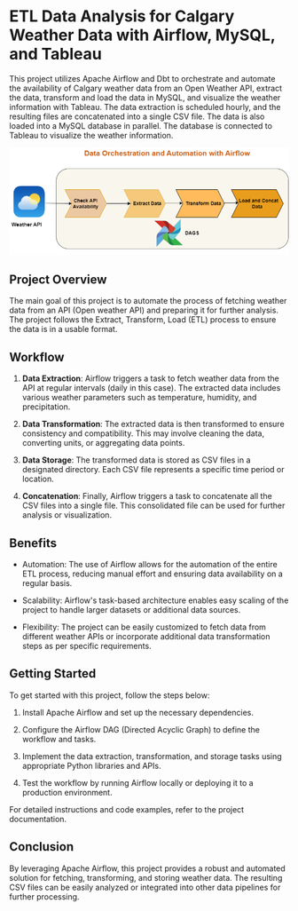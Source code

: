 # ETL Data Analysis for Calgary Weather Data with Airflow, MySQL, and Tableau

This project utilizes Apache Airflow and Dbt to orchestrate and automate the availability of Calgary weather data from an Open Weather API, extract the data, transform and load the data in MySQL, and visualize the weather information with Tableau. The data extraction is scheduled hourly, and the resulting files are concatenated into a single CSV file. The data is also loaded into a MySQL database in parallel. The database is connected to Tableau to visualize the weather information.

![alt text](Calgary_weather_API.png)

## Project Overview

The main goal of this project is to automate the process of fetching weather data from an API (Open weather API) and preparing it for further analysis. The project follows the Extract, Transform, Load (ETL) process to ensure the data is in a usable format.

## Workflow

1. **Data Extraction**: Airflow triggers a task to fetch weather data from the API at regular intervals (daily in this case). The extracted data includes various weather parameters such as temperature, humidity, and precipitation.

2. **Data Transformation**: The extracted data is then transformed to ensure consistency and compatibility. This may involve cleaning the data, converting units, or aggregating data points.

3. **Data Storage**: The transformed data is stored as CSV files in a designated directory. Each CSV file represents a specific time period or location.

4. **Concatenation**: Finally, Airflow triggers a task to concatenate all the CSV files into a single file. This consolidated file can be used for further analysis or visualization.

## Benefits

- Automation: The use of Airflow allows for the automation of the entire ETL process, reducing manual effort and ensuring data availability on a regular basis.

- Scalability: Airflow's task-based architecture enables easy scaling of the project to handle larger datasets or additional data sources.

- Flexibility: The project can be easily customized to fetch data from different weather APIs or incorporate additional data transformation steps as per specific requirements.

## Getting Started

To get started with this project, follow the steps below:

1. Install Apache Airflow and set up the necessary dependencies.

2. Configure the Airflow DAG (Directed Acyclic Graph) to define the workflow and tasks.

3. Implement the data extraction, transformation, and storage tasks using appropriate Python libraries and APIs.

4. Test the workflow by running Airflow locally or deploying it to a production environment.

For detailed instructions and code examples, refer to the project documentation.

## Conclusion

By leveraging Apache Airflow, this project provides a robust and automated solution for fetching, transforming, and storing weather data. The resulting CSV files can be easily analyzed or integrated into other data pipelines for further processing.
